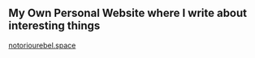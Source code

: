 ## My Own Personal Website where I write about interesting things

[notoriourebel.space](https://www.notoriousrebel.space)

